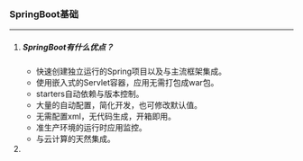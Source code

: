 ### SpringBoot基础

***

1. ##### SpringBoot有什么优点？

   - 快速创建独立运行的Spring项目以及与主流框架集成。
   - 使用嵌入式的Servlet容器，应用无需打包成war包。
   - starters自动依赖与版本控制。
   - 大量的自动配置，简化开发，也可修改默认值。
   - 无需配置xml，无代码生成，开箱即用。
   - 准生产环境的运行时应用监控。
   - 与云计算的天然集成。

2. 